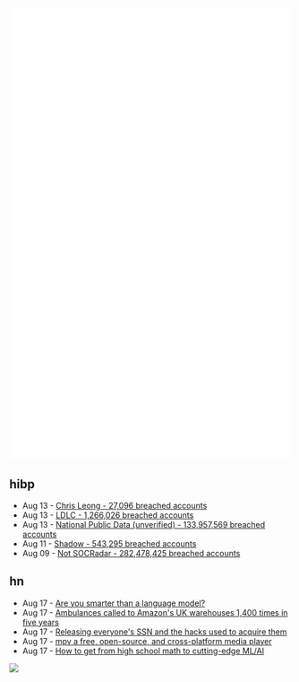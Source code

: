 ![Metrics](https://raw.githubusercontent.com/phixion/phixion/master/metrics.svg)

## hibp

<!--
for https://github.com/phixion/phixion/blob/main/.github/workflows/feeds.yml
-->
<!--START_SECTION:haveibeenpwnd-->
- Aug 13 - [Chris Leong - 27,096 breached accounts](https://haveibeenpwned.com/PwnedWebsites#ChrisLeong)
- Aug 13 - [LDLC - 1,266,026 breached accounts](https://haveibeenpwned.com/PwnedWebsites#LDLC)
- Aug 13 - [National Public Data (unverified) - 133,957,569 breached accounts](https://haveibeenpwned.com/PwnedWebsites#NationalPublicData)
- Aug 11 - [Shadow - 543,295 breached accounts](https://haveibeenpwned.com/PwnedWebsites#Shadow)
- Aug 09 - [Not SOCRadar - 282,478,425 breached accounts](https://haveibeenpwned.com/PwnedWebsites#NotSOCRadar)
<!--END_SECTION:haveibeenpwnd-->

## hn

<!--
for https://github.com/phixion/phixion/blob/main/.github/workflows/feeds.yml
-->
<!--START_SECTION:hn-->
- Aug 17 - [Are you smarter than a language model?](https://joel.tools/smarter/)
- Aug 17 - [Ambulances called to Amazon's UK warehouses 1,400 times in five years](https://www.theguardian.com/technology/article/2024/aug/17/ambulances-called-to-amazons-uk-warehouses-1400-times-in-five-years)
- Aug 17 - [Releasing everyone's SSN and the hacks used to acquire them](https://github.com/PatrickJS/everyone-ssn-usa)
- Aug 17 - [mpv a free, open-source, and cross-platform media player](https://mpv.io/)
- Aug 17 - [How to get from high school math to cutting-edge ML/AI](https://www.justinmath.com/how-to-get-from-high-school-math-to-cutting-edge-ml-ai/)
<!--END_SECTION:hn-->

<!--
for https://yhype.me
-->
![](https://hit.yhype.me/github/profile?user_id=13013670)
